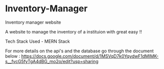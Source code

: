 # Inventory-Manager
Inventory manager website

A website to manage the inventory of a instituion with great easy !!

Tech Stack Used - MERN Stack

For more details on the api's and the database go through the document below :
https://docs.google.com/document/d/1MSVqD7k0YqydwF1dMIMK-s__fvcG5fyTgA4dBG_mo2o/edit?usp=sharing
